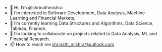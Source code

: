 - 👋 Hi, I’m @shrinathmishra
- 👀 I’m interested in Software Development, Data Analysis, Machine Learning and Financial Markets.
- 🌱 I’m currently learning Data Structures and Algorithms, Data Science, Tableau, Finance.
- 💞️ I’m looking to collaborate on projects related to Data Analysis, ML and Financial Research.
- 📫 How to reach me shrinath_mishra@outlook.com 

<!---
shrinathmishra/shrinathmishra is a ✨ special ✨ repository because its `README.md` (this file) appears on your GitHub profile.
You can click the Preview link to take a look at your changes.
--->
